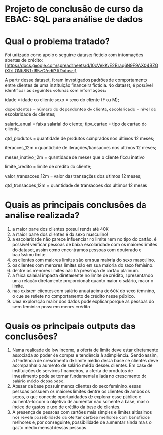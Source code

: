 # Projeto de conclusão de curso da EBAC: SQL para análise de dados

# Qual o problema tratado?
Foi utilizado como apoio o seguinte dataset fictício com informações abertas de crédito: [https://docs.google.com/spreadsheets/d/10cVekKvE2Braq6N9F9AXO4BZGiXfrLONti8N1zIB5zQ/edit?](Dataset)

A partir desse dataset, foram investigados padrões de comportamento entre clientes de uma instituição financeira fictícia. No dataset, é possível identificar as seguintes colunas com informações:

idade = idade do cliente;sexo = sexo do cliente (F ou M); 

dependentes = número de dependentes do cliente; escolaridade = nível de escolaridade do clientes; 

salario_anual = faixa salarial do cliente; tipo_cartao = tipo de cartao do cliente; 

qtd_produtos = quantidade de produtos comprados nos últimos 12 meses; 

iteracoes_12m = quantidade de iterações/transacoes nos ultimos 12 meses; 

meses_inativo_12m = quantidade de meses que o cliente ficou inativo; 

limite_credito = limite de credito do cliente; 

valor_transacoes_12m = valor das transações dos ultimos 12 meses; 

qtd_transacoes_12m = quantidade de transacoes dos ultimos 12 meses

# Quais as principais conclusões da análise realizada?
1. a maior parte dos clientes possui renda até 40K
2. a maior parte dos clientes é do sexo masculino!
3. a escolaridade não parece influenciar no limite nem no tipo do cartão. é possível verificar pessoas de baixa escolaridade com os maiores limites do dataset, assim como encontramos pessoas com doutorado e baixíssimo limite.
4. os clientes com maiores limites são em sua maioria do sexo masculino.
5. os clientes com menores limites são em sua maioria do sexo feminino.
6. dentre os menores limites não há presença de cartão platinum.
7. a faixa salarial impacta diretamente no limite de crédito, apresentando uma relação diretamente proporcional: quanto maior o salário, maior o limite.
8. nao existem clientes com salário anual acima de 60K do sexo feminino, o que se reflete no comportamento de crédito nesse público.
9. Uma exploração maior dos dados pode explicar porque as pessoas do sexo feminino possuem menos crédito.

# Quais os principais outputs das conclusões?
1. Numa realidade de low income, a oferta de limite deve estar diretamente associada ao poder de compra e tendência à adimplência. Sendo assim, a tendência de crescimento de limite médio dessa base de clientes deve acompanhar o aumento de salário médio desses clientes. Em caso de instituições de serviços financeiros, a oferta de produtos de investimento pode se tornar fundamental aliada no crescimento do salário médio dessa base.
2. Apesar da base possuir menos clientes do sexo feminino, essas pessoas possuem os maiores limites dentre os clientes de ambos os sexos, o que concede oportunidades de explorar esse público e aumentá-lo com o objetivo de aumentar não somente a base, mas o índice de gastos e uso de crédito da base de clientes.
3. A presença de pessoas com cartões mais simples e limites altíssimos nos revela possibilidade de ofertar cartões melhores com benefícios melhores e, por conseguinte, possibilidade de aumentar ainda mais o gasto médio mensal dessas pessoas.
